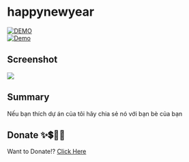 # happynewyear

<div>
    <a href="https://codepen.io/truongvy-06/pen/QWBEqgO" target="blank"><img align="center" src="https://img.shields.io/badge/DEMO-006fff?style=for-the-badge&logo=codepen&logoColor=white" alt="DEMO"/></a>
    <div>
    <a href="https://sapphire-almond-meteorite.glitch.me/" target="blank"><img align="center" src="https://img.shields.io/badge/Demo -000000?style=for-the-badge&logo=Glitch&logoColor=white" alt="Demo "/></a>

## Screenshot

![](https://i.imgur.com/4DQNRlw.png)

## Summary

Nếu bạn thích dự án của tôi hãy chia sẻ nó với bạn bè của bạn
## Donate ✨💲🤝💖
Want to Donate!? [Click Here](https://github.com/truongvy-06/truongvy-06/blob/7cf22a1eeb7c00742740d743fb8d2ee6eb607156/DONATE.md) 
